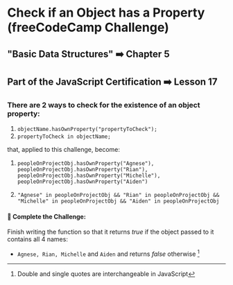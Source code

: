 # Check if an Object has a Property (freeCodeCamp Challenge)

## "Basic Data Structures" ➡️ Chapter 5
##  Part of the JavaScript Certification ➡️ Lesson 17

### There are 2 ways to check for the existence of an object property:
1. `objectName.hasOwnProperty("propertyToCheck");`
2. `propertyToCheck in objectName;`

that, applied to this challenge, become:

1. `peopleOnProjectObj.hasOwnProperty("Agnese"), peopleOnProjectObj.hasOwnProperty("Rian"), peopleOnProjectObj.hasOwnProperty("Michelle"), peopleOnProjectObj.hasOwnProperty("Aiden")`

2. `"Agnese" in peopleOnProjectObj && "Rian" in peopleOnProjectObj && "Michelle" in peopleOnProjectObj && "Aiden" in peopleOnProjectObj`

#### 🎯 Complete the Challenge:
Finish writing the function so that it returns *true* if the object passed to it contains all 4 names:
- `Agnese, Rian, Michelle` and `Aiden`
and returns *false* otherwise [^1]

[^1]: Double and single quotes are interchangeable in JavaScript


